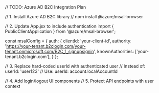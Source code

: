 // TODO: Azure AD B2C Integration Plan

// 1. Install Azure AD B2C library
// npm install @azure/msal-browser

// 2. Update App.jsx to include authentication
import { PublicClientApplication } from '@azure/msal-browser';

const msalConfig = {
  auth: {
    clientId: 'your-client-id',
    authority: 'https://your-tenant.b2clogin.com/your-tenant.onmicrosoft.com/B2C_1_signupsignin',
    knownAuthorities: ['your-tenant.b2clogin.com'],
  }
};

// 3. Replace hard-coded userId with authenticated user
// Instead of: userId: 'user123'
// Use: userId: account.localAccountId

// 4. Add login/logout UI components
// 5. Protect API endpoints with user context

